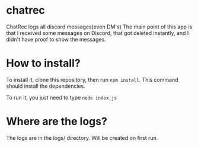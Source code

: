 # chatrec
ChatRec logs all discord messages(even DM's)
The main point of this app is that I received some messages on Discord, that got deleted instantly, and I didn't have proof to show the messages.

# How to install?

To install it, clone this repository, then run `npm install`.
This command should install the dependencies.

To run it, you just need to type `node index.js`

# Where are the logs?

The logs are in the logs/ directory. Will be created on first run.
